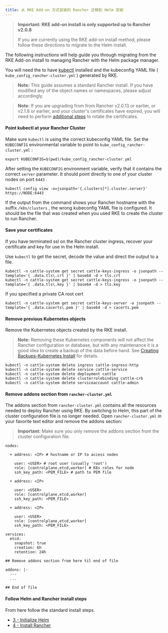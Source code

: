 ```yaml
---
title: 从 RKE Add-on 方式安装的 Rancher 迁移到 Helm 安装
---
```


> **Important: RKE add-on install is only supported up to Rancher v2.0.8**
>
> If you are currently using the RKE add-on install method, please follow these directions to migrate to the Helm install.

The following instructions will help guide you through migrating from the RKE Add-on install to managing Rancher with the Helm package manager.

You will need the to have [kubectl](https://kubernetes.io/docs/tasks/tools/install-kubectl/#install-kubectl) installed and the kubeconfig YAML file ( `kube_config_rancher-cluster.yml` ) generated by RKE.

> **Note:** This guide assumes a standard Rancher install. If you have modified any of the object names or namespaces, please adjust accordingly.

> **Note:** If you are upgrading from from Rancher v2.0.13 or earlier, or v2.1.8 or earlier, and your cluster's certificates have expired, you will need to perform [additional steps](/docs/cluster-admin/certificate-rotation/#rotating-expired-certificates-after-upgrading-older-rancher-versions) to rotate the certificates.

#### Point kubectl at your Rancher Cluster

Make sure `kubectl` is using the correct kubeconfig YAML file. Set the `KUBECONFIG` environmental variable to point to `kube_config_rancher-cluster.yml` :

``` 
export KUBECONFIG=$(pwd)/kube_config_rancher-cluster.yml
```

After setting the `KUBECONFIG` environment variable, verify that it contains the correct `server` parameter. It should point directly to one of your cluster nodes on port `6443` .

``` 
kubectl config view -o=jsonpath='{.clusters[*].cluster.server}'
https://NODE:6443
```

If the output from the command shows your Rancher hostname with the suffix `/k8s/clusters` , the wrong kubeconfig YAML file is configured. It should be the file that was created when you used RKE to create the cluster to run Rancher.

#### Save your certificates

If you have terminated ssl on the Rancher cluster ingress, recover your certificate and key for use in the Helm install.

Use `kubectl` to get the secret, decode the value and direct the output to a file.

``` 
kubectl -n cattle-system get secret cattle-keys-ingress -o jsonpath --template='{ .data.tls\.crt }' | base64 -d > tls.crt
kubectl -n cattle-system get secret cattle-keys-ingress -o jsonpath --template='{ .data.tls\.key }' | base64 -d > tls.key
```

If you specified a private CA root cert

``` 
kubectl -n cattle-system get secret cattle-keys-server -o jsonpath --template='{ .data.cacerts\.pem }' | base64 -d > cacerts.pem
```

#### Remove previous Kubernetes objects

Remove the Kubernetes objects created by the RKE install.

> **Note:** Removing these Kubernetes components will not affect the Rancher configuration or database, but with any maintenance it is a good idea to create a backup of the data before hand. See [Creating Backups-Kubernetes Install](/docs/backups/backups/ha-backups) for details.

``` 
kubectl -n cattle-system delete ingress cattle-ingress-http
kubectl -n cattle-system delete service cattle-service
kubectl -n cattle-system delete deployment cattle
kubectl -n cattle-system delete clusterrolebinding cattle-crb
kubectl -n cattle-system delete serviceaccount cattle-admin
```

#### Remove addons section from `rancher-cluster.yml` 

The addons section from `rancher-cluster.yml` contains all the resources needed to deploy Rancher using RKE. By switching to Helm, this part of the cluster configuration file is no longer needed. Open `rancher-cluster.yml` in your favorite text editor and remove the addons section:

> **Important:** Make sure you only remove the addons section from the cluster configuration file.

``` 
nodes:

  + address: <IP> # hostname or IP to access nodes

    user: <USER> # root user (usually 'root')
    role: [controlplane,etcd,worker] # K8s roles for node
    ssh_key_path: <PEM_FILE> # path to PEM file

  + address: <IP>

    user: <USER>
    role: [controlplane,etcd,worker]
    ssh_key_path: <PEM_FILE>

  + address: <IP>

    user: <USER>
    role: [controlplane,etcd,worker]
    ssh_key_path: <PEM_FILE>

services:
  etcd:
    snapshot: true
    creation: 6h
    retention: 24h

## Remove addons section from here til end of file

addons: |-
  ---
  ...

## End of file

```

#### Follow Helm and Rancher install steps

From here follow the standard install steps.

* [3 - Initialize Helm](/docs/installation/options/helm2/helm-init/)
* [4 - Install Rancher](/docs/installation/options/helm2/helm-rancher/)

